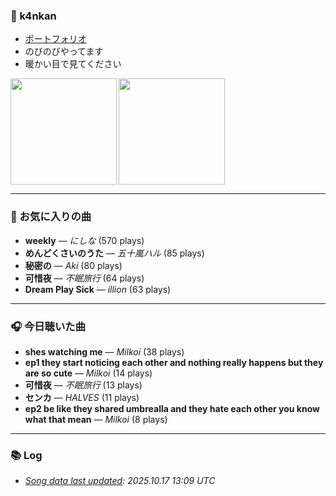 

### 🫠  k4nkan
- [ポートフォリオ](https://kanta.it.com/)  
- のびのびやってます  
- 暖かい目で見てください  

<a href="https://github.com/tocoteron">
    <img align="left" height="170px" src="https://github-readme-stats.vercel.app/api?username=tocoteron&count_private=true&show_icons=true" />
</a>
<a href="https://github.com/tocoteron">
    <img align="left" height="170px" src="https://github-readme-stats.vercel.app/api/top-langs/?username=tocoteron&layout=compact" />
</a>

<div style="clear: both;"></div>

---
### 🎵 お気に入りの曲

- **weekly** — *にしな* (570 plays)
- **めんどくさいのうた** — *五十嵐ハル* (85 plays)
- **秘密の** — *Aki* (80 plays)
- **可惜夜** — *不眠旅行* (64 plays)
- **Dream Play Sick** — *illion* (63 plays)

---

### 🎧 今日聴いた曲

- **shes watching me** — *Milkoi* (38 plays)
- **ep1 they start noticing each other and nothing really happens but they are so cute** — *Milkoi* (14 plays)
- **可惜夜** — *不眠旅行* (13 plays)
- **センカ** — *HALVES* (11 plays)
- **ep2 be like they shared umbrealla and they hate each other you know what that mean** — *Milkoi* (8 plays)

---

### 📚 Log

- _[Song data last updated](https://github.com/k4nkan/k4nkan/actions): 2025.10.17 13:09 UTC_
